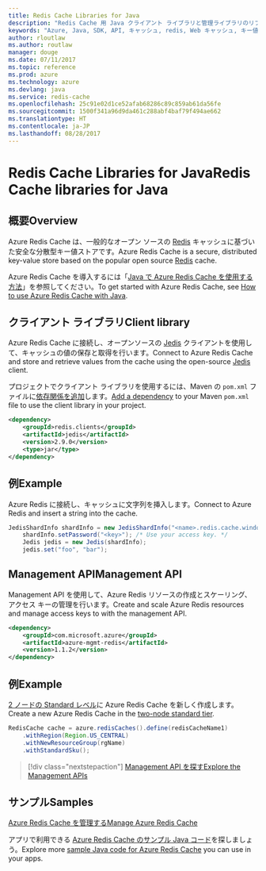 ```yaml
---
title: Redis Cache Libraries for Java
description: "Redis Cache 用 Java クライアント ライブラリと管理ライブラリのリファレンス ドキュメント"
keywords: "Azure, Java, SDK, API, キャッシュ, redis, Web キャッシュ, キー値, インメモリ"
author: rloutlaw
ms.author: routlaw
manager: douge
ms.date: 07/11/2017
ms.topic: reference
ms.prod: azure
ms.technology: azure
ms.devlang: java
ms.service: redis-cache
ms.openlocfilehash: 25c91e02d1ce52afab68286c89c859ab61da56fe
ms.sourcegitcommit: 1500f341a96d9da461c288abf4baf79f494ae662
ms.translationtype: HT
ms.contentlocale: ja-JP
ms.lasthandoff: 08/28/2017
---
```

# <a name="redis-cache-libraries-for-java"></a><span data-ttu-id="2f65f-104">Redis Cache Libraries for Java</span><span class="sxs-lookup"><span data-stu-id="2f65f-104">Redis Cache libraries for Java</span></span>

## <a name="overview"></a><span data-ttu-id="2f65f-105">概要</span><span class="sxs-lookup"><span data-stu-id="2f65f-105">Overview</span></span>

<span data-ttu-id="2f65f-106">Azure Redis Cache は、一般的なオープン ソースの [Redis](https://redis.io/) キャッシュに基づいた安全な分散型キー値ストアです。</span><span class="sxs-lookup"><span data-stu-id="2f65f-106">Azure Redis Cache is a secure, distributed key-value store based on the popular open source [Redis](https://redis.io/) cache.</span></span> 

<span data-ttu-id="2f65f-107">Azure Redis Cache を導入するには「[Java で Azure Redis Cache を使用する方法](/azure/redis-cache/cache-java-get-started)」を参照してください。</span><span class="sxs-lookup"><span data-stu-id="2f65f-107">To get started with Azure Redis Cache, see [How to use Azure Redis Cache with Java](/azure/redis-cache/cache-java-get-started).</span></span>

## <a name="client-library"></a><span data-ttu-id="2f65f-108">クライアント ライブラリ</span><span class="sxs-lookup"><span data-stu-id="2f65f-108">Client library</span></span>

<span data-ttu-id="2f65f-109">Azure Redis Cache に接続し、オープンソースの [Jedis](https://github.com/xetorthio/jedis) クライアントを使用して、キャッシュの値の保存と取得を行います。</span><span class="sxs-lookup"><span data-stu-id="2f65f-109">Connect to Azure Redis Cache and store and retrieve values from the cache using the open-source [Jedis](https://github.com/xetorthio/jedis) client.</span></span>  

<span data-ttu-id="2f65f-110">プロジェクトでクライアント ライブラリを使用するには、Maven の `pom.xml` ファイルに[依存関係を追加](https://maven.apache.org/guides/getting-started/index.html#How_do_I_use_external_dependencies)します。</span><span class="sxs-lookup"><span data-stu-id="2f65f-110">[Add a dependency](https://maven.apache.org/guides/getting-started/index.html#How_do_I_use_external_dependencies) to your Maven `pom.xml` file to use the client library in your project.</span></span>   

```XML
<dependency>
    <groupId>redis.clients</groupId>
    <artifactId>jedis</artifactId>
    <version>2.9.0</version>
    <type>jar</type>
</dependency>
```

## <a name="example"></a><span data-ttu-id="2f65f-111">例</span><span class="sxs-lookup"><span data-stu-id="2f65f-111">Example</span></span>

<span data-ttu-id="2f65f-112">Azure Redis に接続し、キャッシュに文字列を挿入します。</span><span class="sxs-lookup"><span data-stu-id="2f65f-112">Connect to Azure Redis and insert a string into the cache.</span></span>

```java
JedisShardInfo shardInfo = new JedisShardInfo("<name>.redis.cache.windows.net", 6380, useSsl);
    shardInfo.setPassword("<key>"); /* Use your access key. */
    Jedis jedis = new Jedis(shardInfo);
    jedis.set("foo", "bar");
```

## <a name="management-api"></a><span data-ttu-id="2f65f-113">Management API</span><span class="sxs-lookup"><span data-stu-id="2f65f-113">Management API</span></span>

<span data-ttu-id="2f65f-114">Management API を使用して、Azure Redis リソースの作成とスケーリング、アクセス キーの管理を行います。</span><span class="sxs-lookup"><span data-stu-id="2f65f-114">Create and scale Azure Redis resources and manage access keys to with the management API.</span></span>

```XML
<dependency>
    <groupId>com.microsoft.azure</groupId>
    <artifactId>azure-mgmt-redis</artifactId>
    <version>1.1.2</version>
</dependency>
```

## <a name="example"></a><span data-ttu-id="2f65f-115">例</span><span class="sxs-lookup"><span data-stu-id="2f65f-115">Example</span></span>

<span data-ttu-id="2f65f-116">[2 ノードの Standard レベル](https://azure.microsoft.com/services/cache/)に Azure Redis Cache を新しく作成します。</span><span class="sxs-lookup"><span data-stu-id="2f65f-116">Create a new Azure Redis Cache in the [two-node standard tier](https://azure.microsoft.com/services/cache/).</span></span> 

```java
RedisCache cache = azure.redisCaches().define(redisCacheName1)
    .withRegion(Region.US_CENTRAL)
    .withNewResourceGroup(rgName)
    .withStandardSku();
```

> [!div class="nextstepaction"]
> [<span data-ttu-id="2f65f-117">Management API を探す</span><span class="sxs-lookup"><span data-stu-id="2f65f-117">Explore the Management APIs</span></span>](/java/api/overview/azure/rediscache/managementapi)

## <a name="samples"></a><span data-ttu-id="2f65f-118">サンプル</span><span class="sxs-lookup"><span data-stu-id="2f65f-118">Samples</span></span>

[<span data-ttu-id="2f65f-119">Azure Redis Cache を管理する</span><span class="sxs-lookup"><span data-stu-id="2f65f-119">Manage Azure Redis Cache</span></span>](https://github.com/Azure-Samples/redis-java-manage-cache)   

<span data-ttu-id="2f65f-120">アプリで利用できる [Azure Redis Cache のサンプル Java コード](https://azure.microsoft.com/resources/samples/?platform=java&term=redis)を探しましょう。</span><span class="sxs-lookup"><span data-stu-id="2f65f-120">Explore more [sample Java code for Azure Redis Cache](https://azure.microsoft.com/resources/samples/?platform=java&term=redis) you can use in your apps.</span></span>
